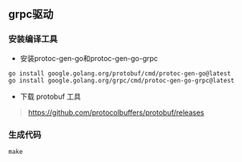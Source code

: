 ## grpc驱动

### 安装编译工具 

* 安装protoc-gen-go和protoc-gen-go-grpc
~~~
go install google.golang.org/protobuf/cmd/protoc-gen-go@latest
go install google.golang.org/grpc/cmd/protoc-gen-go-grpc@latest
~~~

* 下载 protobuf 工具

> https://github.com/protocolbuffers/protobuf/releases
> 
### 生成代码 

~~~
make
~~~
